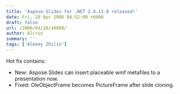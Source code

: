 ```yaml
---
title: 'Aspose.Slides for .NET 2.4.11.0 released!'
date: Fri, 28 Apr 2006 04:52:00 +0000
draft: false
url: /2006/04/28/46989/
author: Alcrus
summary: ''
tags: ['Alexey Zhilin']
---
```


Hot fix contains:  

*   New: Aspose.Slides can insert placeable wmf metafiles to a presentation now.
*   Fixed: OleObjectFrame becomes PictureFrame after slide cloning.







